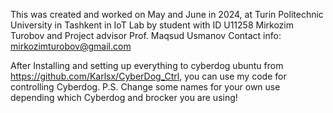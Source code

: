 This was created and worked on May and June in 2024, at Turin Politechnic University in Tashkent in IoT Lab by student with ID U11258 Mirkozim Turobov and Project advisor Prof. Maqsud Usmanov
Contact info: mirkozimturobov@gmail.com

After Installing and setting up everything to cyberdog ubuntu from https://github.com/Karlsx/CyberDog_Ctrl, you can use my code for controlling Cyberdog.
P.S. Change some names for your own use depending which Cyberdog and brocker you are using!
